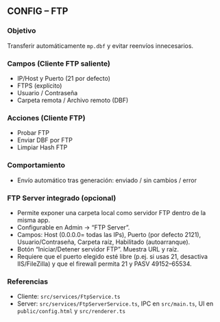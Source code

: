 ## CONFIG – FTP

### Objetivo
Transferir automáticamente `mp.dbf` y evitar reenvíos innecesarios.

### Campos (Cliente FTP saliente)
- IP/Host y Puerto (21 por defecto)
- FTPS (explícito)
- Usuario / Contraseña
- Carpeta remota / Archivo remoto (DBF)

### Acciones (Cliente FTP)
- Probar FTP
- Enviar DBF por FTP
- Limpiar Hash FTP

### Comportamiento
- Envío automático tras generación: enviado / sin cambios / error

### FTP Server integrado (opcional)
- Permite exponer una carpeta local como servidor FTP dentro de la misma app.
- Configurable en Admin → “FTP Server”.
- Campos: Host (0.0.0.0= todas las IPs), Puerto (por defecto 2121), Usuario/Contraseña, Carpeta raíz, Habilitado (autoarranque).
- Botón “Iniciar/Detener servidor FTP”. Muestra URL y raíz.
- Requiere que el puerto elegido esté libre (p.ej. si usas 21, desactiva IIS/FileZilla) y que el firewall permita 21 y PASV 49152–65534.

### Referencias
- Cliente: `src/services/FtpService.ts`
- Server: `src/services/FtpServerService.ts`, IPC en `src/main.ts`, UI en `public/config.html` y `src/renderer.ts`
